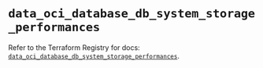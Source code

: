 # `data_oci_database_db_system_storage_performances`

Refer to the Terraform Registry for docs: [`data_oci_database_db_system_storage_performances`](https://registry.terraform.io/providers/hashicorp/oci/7.19.0/docs/data-sources/database_db_system_storage_performances).
